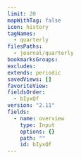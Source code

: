 ```yaml
---
limit: 20
mapWithTag: false
icon: history
tagNames:
  - quarterly
filesPaths:
  - journal/quarterly
bookmarksGroups: 
excludes: 
extends: periodic
savedViews: []
favoriteView: 
fieldsOrder:
  - bIyxQf
version: "2.11"
fields:
  - name: overview
    type: Input
    options: {}
    path: ""
    id: bIyxQf
---
```

